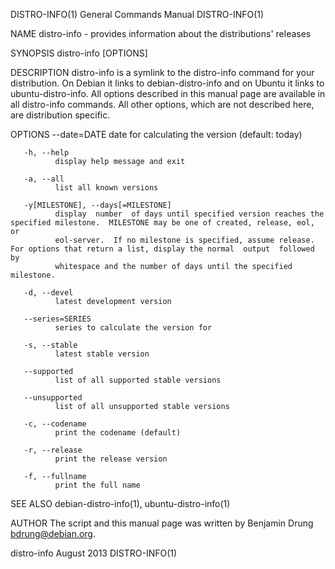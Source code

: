 DISTRO-INFO(1)                                                General Commands Manual                                               DISTRO-INFO(1)

NAME
       distro-info - provides information about the distributions' releases

SYNOPSIS
       distro-info [OPTIONS]

DESCRIPTION
       distro-info is a symlink to the distro-info command for your distribution.  On Debian it links to debian-distro-info and on Ubuntu it links
       to ubuntu-distro-info.  All options described in this manual page are available in all distro-info commands. All other options,  which  are
       not described here, are distribution specific.

OPTIONS
       --date=DATE
              date for calculating the version (default: today)

       -h, --help
              display help message and exit

       -a, --all
              list all known versions

       -y[MILESTONE], --days[=MILESTONE]
              display  number  of days until specified version reaches the specified milestone.  MILESTONE may be one of created, release, eol, or
              eol-server.  If no milestone is specified, assume release.  For options that return a list, display the normal  output  followed  by
              whitespace and the number of days until the specified milestone.

       -d, --devel
              latest development version

       --series=SERIES
              series to calculate the version for

       -s, --stable
              latest stable version

       --supported
              list of all supported stable versions

       --unsupported
              list of all unsupported stable versions

       -c, --codename
              print the codename (default)

       -r, --release
              print the release version

       -f, --fullname
              print the full name

SEE ALSO
       debian-distro-info(1), ubuntu-distro-info(1)

AUTHOR
       The script and this manual page was written by Benjamin Drung <bdrung@debian.org>.

distro-info                                                         August 2013                                                     DISTRO-INFO(1)
